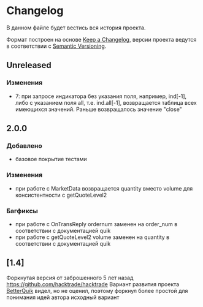 # Changelog
В данном файле будет вестись вся история проекта.

Формат построен на основе [Keep a Changelog](https://keepachangelog.com/en/1.0.0/),
версии проекта ведутся в соответствии с [Semantic Versioning](https://semver.org/spec/v2.0.0.html).

## Unreleased
### Изменения
- 7: при запросе индикатора без указания поля, например, ind[-1], либо с указанием поля all, т.е. ind.all[-1], возвращается таблица всех имеющихся значений. Раньше возвращалось значение "close"

## 2.0.0
### Добавлено
- базовое покрытие тестами

### Изменения
- при работе с MarketData возвращается quantity вместо volume для консистентности с getQuoteLevel2

### Багфиксы
- при работе с OnTransReply ordernum заменен на order_num в соответствии с документацией quik
- при работе с getQuoteLevel2 volume заменен на quantity в соответствии с документацией quik

## [1.4]
Форкнутая версия от заброшенного 5 лет назад https://github.com/hacktrade/hacktrade
Вариант развития проекта [BetterQuik](https://github.com/BetterQuik/framework) видел, но не оценил, поэтому форкнул более простой для понимания идей автора исходный вариант
